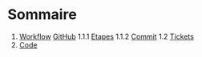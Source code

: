 # Sommaire
1. [Workflow](https://github.com/NMSFrance/ourdoc/blob/master/WORKFLOW.md)
  [GitHub](https://github.com/NMSFrance/ourdoc/blob/master/WORKFLOW.md#github)
    1.1.1 [Etapes](https://github.com/NMSFrance/ourdoc/blob/master/WORKFLOW.md#etapes)
    1.1.2 [Commit](https://github.com/NMSFrance/ourdoc/blob/master/WORKFLOW.md#convention-pour-le-commit)
  1.2 [Tickets](https://github.com/NMSFrance/ourdoc/blob/master/WORKFLOW.md#convention-pour-le-commit)
2. [Code](https://github.com/NMSFrance/ourdoc/blob/master/CODE.md)

